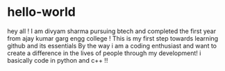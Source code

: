 # hello-world

hey all !
I am divyam sharma pursuing btech and completed the first year from ajay kumar garg engg college !
This is my first step towards learning github and its essentials 
By the way i am a coding enthusiast and want to create a difference in the lives of people through my development!
i basically code in python and c++ !! 
